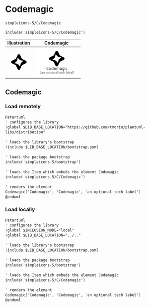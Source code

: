 # Codemagic


```text
simpleicons-5/C/Codemagic
```

```text
include('simpleicons-5/C/Codemagic')
```



| Illustration | Codemagic |
| :---: | :---: |
| ![illustration for Illustration](../../simpleicons-5/C/Codemagic.png) | ![illustration for Codemagic](../../simpleicons-5/C/Codemagic.Local.png) |




## Codemagic

### Load remotely
```plantuml
@startuml
' configures the library
!global $LIB_BASE_LOCATION="https://github.com/tmorin/plantuml-libs/distribution"

' loads the library's bootstrap
!include $LIB_BASE_LOCATION/bootstrap.puml

' loads the package bootstrap
include('simpleicons-5/bootstrap')

' loads the Item which embeds the element Codemagic
include('simpleicons-5/C/Codemagic')

' renders the element
Codemagic('Codemagic', 'Codemagic', 'an optional tech label')
@enduml
```

### Load locally
```plantuml
@startuml
' configures the library
!global $INCLUSION_MODE="local"
!global $LIB_BASE_LOCATION="../.."

' loads the library's bootstrap
!include $LIB_BASE_LOCATION/bootstrap.puml

' loads the package bootstrap
include('simpleicons-5/bootstrap')

' loads the Item which embeds the element Codemagic
include('simpleicons-5/C/Codemagic')

' renders the element
Codemagic('Codemagic', 'Codemagic', 'an optional tech label')
@enduml
```

